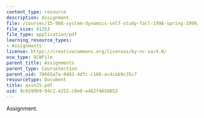```yaml
---
content_type: resource
description: Assignment.
file: /courses/15-988-system-dynamics-self-study-fall-1998-spring-1999/9c6599b994c24252c0e0e462f4656853_assn25.pdf
file_size: 41353
file_type: application/pdf
learning_resource_types:
- Assignments
license: https://creativecommons.org/licenses/by-nc-sa/4.0/
ocw_type: OCWFile
parent_title: Assignments
parent_type: CourseSection
parent_uid: 78665a7a-0481-4dfc-c166-ac4cab9c35c7
resourcetype: Document
title: assn25.pdf
uid: 9c6599b9-94c2-4252-c0e0-e462f4656853
---
```

Assignment.